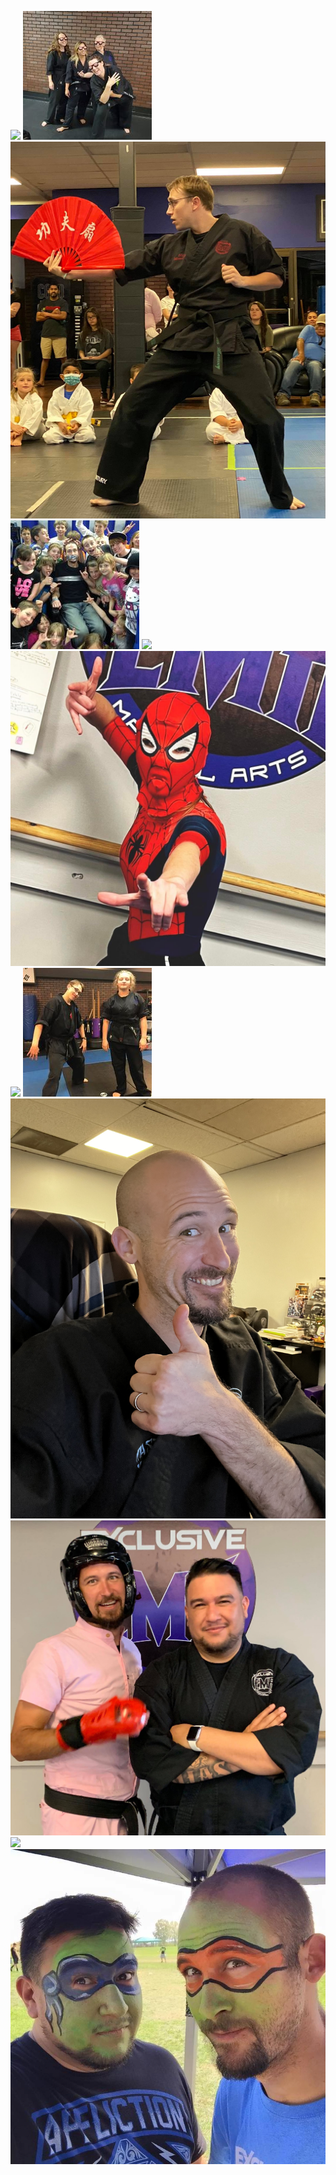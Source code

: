 
![](/instPics/brandi1.jpg)
![](/instPics/brandi2.jpg)
![](/instPics/nick1.jpg)
![](/instPics/nick2.jpg)
![](/instPics/jessica1.jpg)
![](/instPics/jessica2.jpg)
![](/instPics/kaylee1.jpg)
![](/instPics/kaylee2.jpg)
![](/instPics/matt1.jpg)
![](/instPics/matt2.jpg)
![](/instPics/sal1.jpg)
![](/instPics/sal2.jpg)

